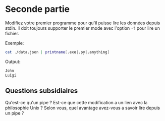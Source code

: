 # Seconde partie

Modifiez votre premier programme pour qu'il puisse lire les données depuis stdin.
Il doit toujours supporter le premier mode avec l'option `-f` pour lire un fichier.

Exemple:

```bash
cat ./data.json | printname[.exe|.py|.anything]
```

Output:

```bash
John
Luigi
```

## Questions subsidiaires

Qu'est-ce qu'un pipe ?
Est-ce que cette modification a un lien avec la philosophie Unix ?
Selon vous, quel avantage avez-vous a savoir lire depuis un pipe ?
